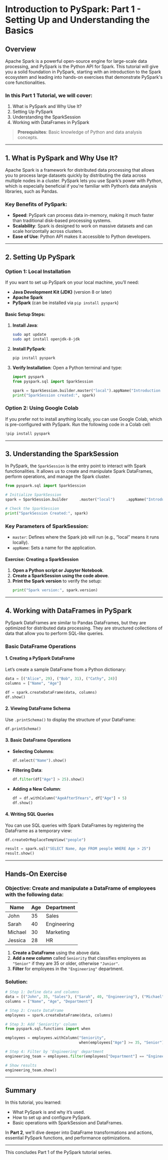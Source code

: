 
# **Introduction to PySpark: Part 1 - Setting Up and Understanding the Basics**

## **Overview**

Apache Spark is a powerful open-source engine for large-scale data processing, and PySpark is the Python API for Spark. This tutorial will give you a solid foundation in PySpark, starting with an introduction to the Spark ecosystem and leading into hands-on exercises that demonstrate PySpark's core functionalities.

### **In this Part 1 Tutorial, we will cover:**
1. What is PySpark and Why Use It?
2. Setting Up PySpark
3. Understanding the SparkSession
4. Working with DataFrames in PySpark

> **Prerequisites**: Basic knowledge of Python and data analysis concepts.

---

## **1. What is PySpark and Why Use It?**

Apache Spark is a framework for distributed data processing that allows you to process large datasets quickly by distributing the data across multiple nodes in a cluster. PySpark lets you use Spark’s power with Python, which is especially beneficial if you're familiar with Python’s data analysis libraries, such as Pandas.

### **Key Benefits of PySpark:**
- **Speed**: PySpark can process data in-memory, making it much faster than traditional disk-based processing systems.
- **Scalability**: Spark is designed to work on massive datasets and can scale horizontally across clusters.
- **Ease of Use**: Python API makes it accessible to Python developers.

---

## **2. Setting Up PySpark**

### **Option 1: Local Installation**

If you want to set up PySpark on your local machine, you’ll need:
- **Java Development Kit (JDK)** (version 8 or later)
- **Apache Spark**
- **PySpark** (can be installed via `pip install pyspark`)

#### **Basic Setup Steps**:

1. **Install Java**:
   ```bash
   sudo apt update
   sudo apt install openjdk-8-jdk
   ```
2. **Install PySpark**:
   ```bash
   pip install pyspark
   ```
3. **Verify Installation**:
   Open a Python terminal and type:
   ```python
   import pyspark
   from pyspark.sql import SparkSession

   spark = SparkSession.builder.master("local").appName("Introduction to PySpark").getOrCreate()
   print("SparkSession created:", spark)
   ```

### **Option 2: Using Google Colab**

If you prefer not to install anything locally, you can use Google Colab, which is pre-configured with PySpark. Run the following code in a Colab cell:

```python
!pip install pyspark
```

---

## **3. Understanding the SparkSession**

In PySpark, the `SparkSession` is the entry point to interact with Spark functionalities. It allows us to create and manipulate Spark DataFrames, perform operations, and manage the Spark cluster.

```python
from pyspark.sql import SparkSession

# Initialize SparkSession
spark = SparkSession.builder     .master("local")     .appName("Introduction to PySpark")     .getOrCreate()

# Check the SparkSession
print("SparkSession Created:", spark)
```

### **Key Parameters of SparkSession**:
- `master`: Defines where the Spark job will run (e.g., “local” means it runs locally).
- `appName`: Sets a name for the application.

#### **Exercise: Creating a SparkSession**

1. **Open a Python script or Jupyter Notebook**.
2. **Create a SparkSession using the code above**.
3. **Print the Spark version** to verify the setup:
   ```python
   print("Spark version:", spark.version)
   ```

---

## **4. Working with DataFrames in PySpark**

PySpark DataFrames are similar to Pandas DataFrames, but they are optimized for distributed data processing. They are structured collections of data that allow you to perform SQL-like queries.

### **Basic DataFrame Operations**

#### 1. **Creating a PySpark DataFrame**

Let’s create a sample DataFrame from a Python dictionary:

```python
data = [("Alice", 29), ("Bob", 31), ("Cathy", 24)]
columns = ["Name", "Age"]

df = spark.createDataFrame(data, columns)
df.show()
```

#### 2. **Viewing DataFrame Schema**

Use `.printSchema()` to display the structure of your DataFrame:

```python
df.printSchema()
```

#### 3. **Basic DataFrame Operations**

   - **Selecting Columns**:
     ```python
     df.select("Name").show()
     ```
   - **Filtering Data**:
     ```python
     df.filter(df["Age"] > 25).show()
     ```
   - **Adding a New Column**:
     ```python
     df = df.withColumn("AgeAfter5Years", df["Age"] + 5)
     df.show()
     ```

#### 4. **Writing SQL Queries**

You can use SQL queries with Spark DataFrames by registering the DataFrame as a temporary view:

```python
df.createOrReplaceTempView("people")

result = spark.sql("SELECT Name, Age FROM people WHERE Age > 25")
result.show()
```

---

## **Hands-On Exercise**

### Objective: Create and manipulate a DataFrame of employees with the following data:

| Name     | Age | Department  |
|----------|-----|-------------|
| John     | 35  | Sales       |
| Sarah    | 40  | Engineering |
| Michael  | 30  | Marketing   |
| Jessica  | 28  | HR          |

1. **Create a DataFrame** using the above data.
2. **Add a new column** called `Seniority` that classifies employees as `"Senior"` if they are 35 or older, otherwise `"Junior"`.
3. **Filter** for employees in the `"Engineering"` department.

### Solution:

```python
# Step 1: Define data and columns
data = [("John", 35, "Sales"), ("Sarah", 40, "Engineering"), ("Michael", 30, "Marketing"), ("Jessica", 28, "HR")]
columns = ["Name", "Age", "Department"]

# Step 2: Create DataFrame
employees = spark.createDataFrame(data, columns)

# Step 3: Add 'Seniority' column
from pyspark.sql.functions import when

employees = employees.withColumn("Seniority", 
                                 when(employees["Age"] >= 35, "Senior").otherwise("Junior"))

# Step 4: Filter by 'Engineering' department
engineering_team = employees.filter(employees["Department"] == "Engineering")

# Show results
engineering_team.show()
```

---

## **Summary**

In this tutorial, you learned:
- What PySpark is and why it’s used.
- How to set up and configure PySpark.
- Basic operations with SparkSession and DataFrames.

In **Part 2**, we’ll dive deeper into DataFrame transformations and actions, essential PySpark functions, and performance optimizations.

---

This concludes Part 1 of the PySpark tutorial series.
